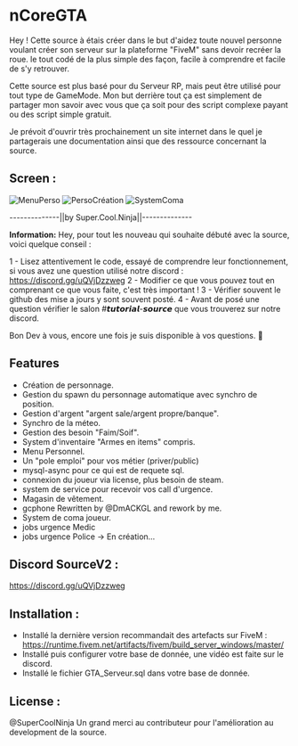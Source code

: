 # nCoreGTA
Hey ! Cette source à étais créer dans le but d'aidez toute nouvel personne voulant créer son serveur sur la plateforme "FiveM" sans devoir recréer la roue.
le tout codé de la plus simple des façon, facile à comprendre et facile de s'y retrouver.

Cette source est plus basé pour du Serveur RP, mais peut être utilisé pour tout type de GameMode.
Mon but derrière tout ça est simplement de partager mon savoir avec vous que ça soit pour des script complexe payant ou des script simple gratuit. 

Je prévoit d'ouvrir très prochainement un site internet dans le quel je partagerais une documentation ainsi que des ressource concernant la source.


## Screen :

![MenuPerso](https://cdn.discordapp.com/attachments/554479498721099787/763895178455941120/Capture_decran_2020-10-09_004635.png)
![PersoCréation](https://cdn.discordapp.com/attachments/829856536229576704/836193724760457266/Capture_decran_2021-04-26_125254.png)
![SystemComa](https://cdn.discordapp.com/attachments/829856536229576704/836194408683929600/Capture_decran_2021-04-26_125750.png)

--------------||by Super.Cool.Ninja||--------------

**Information:**
Hey, pour tout les nouveau qui souhaite débuté avec la source, voici quelque conseil : 

1 - Lisez attentivement le code, essayé de comprendre leur fonctionnement, si vous avez une question utilisé notre discord : https://discord.gg/uQVjDzzweg
2 - Modifier ce que vous pouvez tout en comprenant ce que vous faite, c'est très important ! 
3 - Vérifier souvent le github des mise a jours y sont souvent posté.
4 - Avant de posé une question vérifier le salon #𝙩𝙪𝙩𝙤𝙧𝙞𝙖𝙡-𝙨𝙤𝙪𝙧𝙘𝙚 que vous trouverez sur notre discord.

Bon Dev à vous, encore une fois je suis disponible à vos questions. :rocket:

## Features
- Création de personnage.
- Gestion du spawn du personnage automatique avec synchro de position.
- Gestion d'argent "argent sale/argent propre/banque".
- Synchro de la méteo.
- Gestion des besoin "Faim/Soif".
- System d'inventaire "Armes en items" compris.
- Menu Personnel.
- Un "pole emploi" pour vos métier (priver/public)
- mysql-async pour ce qui est de requete sql.
- connexion du joueur via license, plus besoin de steam.
- system de service pour recevoir vos call d'urgence.
- Magasin de vêtement.
- gcphone Rewritten by @DmACKGL and rework by me.
- System de coma joueur.
- jobs urgence Medic
- jobs urgence Police -> En création...


## Discord SourceV2 :
https://discord.gg/uQVjDzzweg


## Installation :
- Installé la dernière version recommandait des artefacts sur FiveM : https://runtime.fivem.net/artifacts/fivem/build_server_windows/master/
- Installé puis configurer votre base de donnée, une vidéo est faite sur le discord.
- Installé le fichier GTA_Serveur.sql dans votre base de donnée.

## License :
@SuperCoolNinja
Un grand merci au contributeur pour l'amélioration au development de la source.

